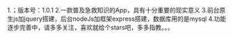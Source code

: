 1.；版本号：1.0.1
2.一款普及急救知识的App，具有十分重要的现实意义
3.前台原生js加jquery搭建，后台nodeJs加框架express搭建，数据库用的是mysql
4.功能逐步完善中，请多多关注，喜欢就给个stars吧，多多指教。。。
<!--
**ranmocc/ranmocc** is a ✨ _special_ ✨ repository because its `README.md` (this file) appears on your GitHub profile.

Here are some ideas to get you started:

- 🔭 I’m currently working on ...
- 🌱 I’m currently learning ...
- 👯 I’m looking to collaborate on ...
- 🤔 I’m looking for help with ...
- 💬 Ask me about ...
- 📫 How to reach me: ...
- 😄 Pronouns: ...
- ⚡ Fun fact: ...
-->
